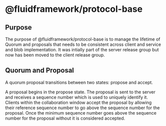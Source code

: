 # @fluidframework/protocol-base

## Purpose
The purpose of @fluidframework/protocol-base is to manage the lifetime of Quorum and proposals that needs to be consistent across client and service and blob implementation. It was intially part of the server release group but now has been moved to the client release group. 

## Quorum and Proposal

A quorum proposal transitions between two states: propose and accept.

A proposal begins in the propose state. The proposal is sent to the server and receives a sequence number which is
used to uniquely identify it. Clients within the collaboration window accept the proposal by allowing their
reference sequence number to go above the sequence number for the proposal. Once the minimum sequence number
goes above the sequence number for the proposal without it is considered accepted.
